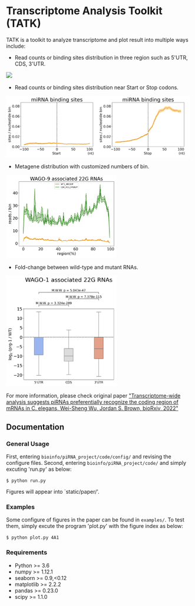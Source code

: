 # Transcriptome Analysis Toolkit (TATK)

TATK is a toolkit to analyze transcriptome and plot result into multiple ways include: 

- Read counts or binding sites distribution in  three region such as 5'UTR, CDS, 3'UTR.
<img src="examples/fig/3-B-1.png" width=300 />

- Read counts or binding sites distribution near Start or Stop codons.
<img src="examples/fig/2-C.png" width=500 />

- Metagene distribution with customized numbers of bin. 
<img src="examples/fig/5-E-1.png" width=300 />

- Fold-change between wild-type and mutant RNAs.
<img src="examples/fig/4-B-1.png" width=300 />

For more information, please check original paper ["Transcriptome-wide analysis suggests piRNAs preferentially recognize the coding region of mRNAs in C. elegans, Wei-Sheng Wu, Jordan S. Brown, bioRxiv, 2022"](https://www.biorxiv.org/content/10.1101/2022.06.08.495319v1)

## Documentation

### General Usage
First, entering `bioinfo/piRNA_project/code/config/` and revising the configure files. 
Second, entering `bioinfo/piRNA_project/code/` and simply excuting 'run.py' as below:
```
$ python run.py
```
Figures will appear into `static/paper/'.

### Examples
Some configure of figures in the paper can be found in `examples/`.
To test them, simply excute the program 'plot.py' with the figure index as below:
```
$ python plot.py 4A1
```

### Requirements
- Python >= 3.6
- numpy >= 1.12.1
- seaborn >= 0.9,<0.12
- matplotlib >= 2.2.2
- pandas >= 0.23.0
- scipy >= 1.1.0
